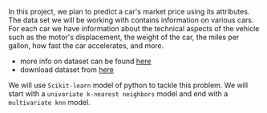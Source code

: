 In this project, we plan to predict a car's market price using its attributes. The data set we will be working with contains information on various cars. For each car we have information about the technical aspects of the vehicle such as the motor's displacement, the weight of the car, the miles per gallon, how fast the car accelerates, and more.
* more info on dataset can be found [here](https://archive.ics.uci.edu/ml/datasets/automobile)
* download dataset from [here](https://archive.ics.uci.edu/ml/machine-learning-databases/autos/imports-85.data)

We will use `Scikit-learn` model of python to tackle this problem. We will start with a `univariate k-nearest neighbors` model and end with a `multivariate knn` model.
